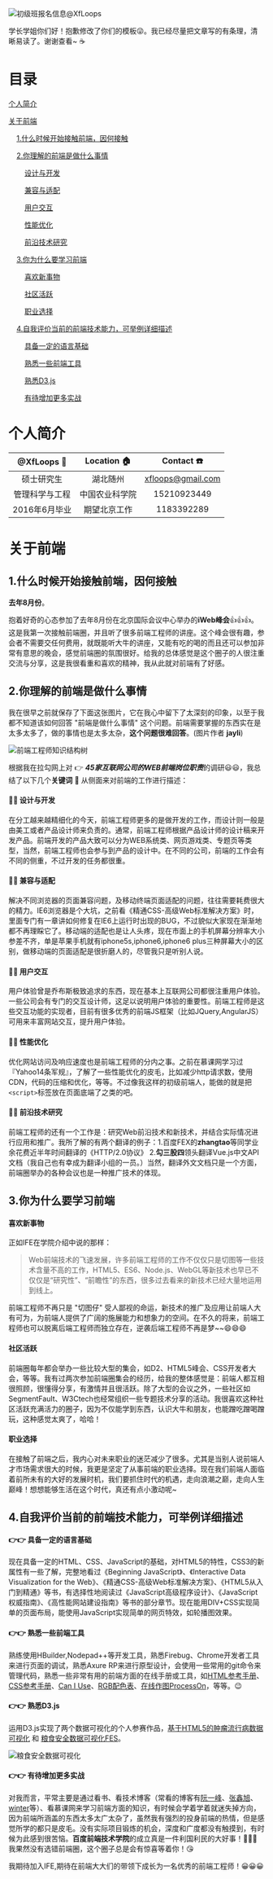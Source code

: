 ![初级班报名信息@XfLoops](https://github.com/XfLoops/old-issues/blob/master/assets/junior.jpg?raw=true)

学长学姐你们好！抱歉修改了你们的模板:stuck_out_tongue_winking_eye:。我已经尽量把文章写的有条理，清晰易读了。谢谢查看~ :coffee:

目录
====
[个人简介](#个人简介)

[关于前端](#关于前端)

&nbsp;&nbsp;&nbsp;&nbsp;[1.什么时候开始接触前端，因何接触](#1.什么时候开始接触前端，因何接触)

&nbsp;&nbsp;&nbsp;&nbsp;[2.你理解的前端是做什么事情](#2.你理解的前端是做什么事情)

&nbsp;&nbsp;&nbsp;&nbsp;&nbsp;&nbsp;&nbsp;&nbsp;[设计与开发](#设计与开发)

&nbsp;&nbsp;&nbsp;&nbsp;&nbsp;&nbsp;&nbsp;&nbsp;[兼容与适配](#兼容与适配)

&nbsp;&nbsp;&nbsp;&nbsp;&nbsp;&nbsp;&nbsp;&nbsp;[用户交互](#用户交互)

&nbsp;&nbsp;&nbsp;&nbsp;&nbsp;&nbsp;&nbsp;&nbsp;[性能优化](#性能优化)

&nbsp;&nbsp;&nbsp;&nbsp;&nbsp;&nbsp;&nbsp;&nbsp;[前沿技术研究](#前沿技术研究)

&nbsp;&nbsp;&nbsp;&nbsp;[3.你为什么要学习前端](#3.你为什么要学习前端)

&nbsp;&nbsp;&nbsp;&nbsp;&nbsp;&nbsp;&nbsp;&nbsp;[喜欢新事物](#喜欢新事物)

&nbsp;&nbsp;&nbsp;&nbsp;&nbsp;&nbsp;&nbsp;&nbsp;[社区活跃](#社区活跃)

&nbsp;&nbsp;&nbsp;&nbsp;&nbsp;&nbsp;&nbsp;&nbsp;[职业选择](#职业选择)

&nbsp;&nbsp;&nbsp;&nbsp;[4.自我评价当前的前端技术能力，可举例详细描述](#4.自我评价当前的前端技术能力，可举例详细描述)

&nbsp;&nbsp;&nbsp;&nbsp;&nbsp;&nbsp;&nbsp;&nbsp;[具备一定的语言基础](#具备一定的语言基础)

&nbsp;&nbsp;&nbsp;&nbsp;&nbsp;&nbsp;&nbsp;&nbsp;[熟悉一些前端工具](#熟悉一些前端工具)

&nbsp;&nbsp;&nbsp;&nbsp;&nbsp;&nbsp;&nbsp;&nbsp;[熟悉D3.js](#熟悉D3.js)

&nbsp;&nbsp;&nbsp;&nbsp;&nbsp;&nbsp;&nbsp;&nbsp;[有待增加更多实战](#有待增加更多实战)

# 个人简介
|@XfLoops :boy:|Location :house:|Contact :phone:|
|:------:|:----:|:----:|
|硕士研究生|湖北随州|xfloops@gmail.com|
|管理科学与工程|中国农业科学院|15210923449|
|2016年6月毕业|期望北京工作|1183392289|

# 关于前端

## 1.什么时候开始接触前端，因何接触

**去年8月份**。

抱着好奇的心态参加了去年8月份在北京国际会议中心举办的**iWeb峰会**:thumbsup::thumbsup::thumbsup:。这是我第一次接触前端圈，并且听了很多前端工程师的讲座。这个峰会很有趣，参会者不需要交任何费用，就既能听大牛的讲座，又能有吃的喝的而且还可以参加非常有意思的晚会，感觉前端圈的氛围很好。给我的总体感觉是这个圈子的人很注重交流与分享，这是我很看重和喜欢的精神，我从此就对前端有了好感。

## 2.你理解的前端是做什么事情

我在很早之前就保存了下面这张图片，它在我心中留下了太深刻的印象，以至于我都不知道该如何回答
"前端是做什么事情" 这个问题。前端需要掌握的东西实在是太多太多了，做的事情也是太多太杂，**这个问题很难回答**。(图片作者 **jayli**)

![前端工程师知识结构树](https://camo.githubusercontent.com/6797bdc1a11d35369611c817bbd5dae9a162d775/68747470733a2f2f7261772e6769746875622e636f6d2f4a61636b736f6e5469616e2f666b732f6d61737465722f666967757265732f666b732e6a7067)

根据我在拉勾网上对 :point_right: ***45家互联网公司的WEB前端岗位职责***的调研:smiley::smiley:，我总结了以下几个**关键词** :eyes: 从侧面来对前端的工作进行描述：

#### :punch::punch: 设计与开发

在分工越来越精细化的今天，前端工程师更多的是做开发的工作，而设计则一般是由美工或者产品设计师来负责的。通常，前端工程师根据产品设计师的设计稿来开发产品。前端开发的产品大致可以分为WEB系统类、网页游戏类、专题页等类型，当然，前端工程师也会参与到产品的设计中。在不同的公司，前端的工作会有不同的侧重，不过开发的任务都很重。

#### :punch::punch: 兼容与适配

解决不同浏览器的页面兼容问题，及移动终端页面适配的问题，往往需要耗费很大的精力。IE6浏览器是个大坑，之前看《精通CSS-高级Web标准解决方案》时，里面专门有一章讲如何修复在IE6上运行时出现的BUG，不过貌似大家现在渐渐地都不再理睬它了。移动端的适配也是让人头疼，现在市面上的手机屏幕分辨率大小参差不齐，单是苹果手机就有iphone5s,iphone6,iphone6 plus三种屏幕大小的区别，做移动端的页面适配是很折磨人的，尽管我只是听别人说。

#### :punch::punch: 用户交互

用户体验曾是乔布斯极致追求的东西，现在基本上互联网公司都很注重用户体验。一些公司会有专门的交互设计师，这足以说明用户体验的重要性。前端工程师是这些交互功能的实现者，目前有很多优秀的前端JS框架（比如JQuery,AngularJS）可用来丰富网站交互，提升用户体验。

#### :punch::punch: 性能优化

优化网站访问及响应速度也是前端工程师的分内之事。之前在慕课网学习过『Yahoo14条军规』，了解了一些性能优化的皮毛，比如减少http请求数，使用CDN，代码的压缩和优化，等等。不过像我这样的初级前端人，能做的就是把`<script>`标签放在页面底端了之类的吧。

#### :punch::punch: 前沿技术研究

前端工程师的还有一个工作是：研究Web前沿技术和新技术，并结合实际情况进行应用和推广。我所了解的有两个翻译的例子：1.百度FEX的**zhangtao**等同学业余花费近半年时间翻译的《HTTP/2.0协议》 2.**勾三股四**领头翻译Vue.js中文API文档（我自己也有幸成为翻译小组的一员。）当然，翻译外文文档只是一个方面，前端圈举办的各种会议也是一种推广技术的体现。

## 3.你为什么要学习前端

#### 喜欢新事物

正如IFE在学院介绍中说的那样：
> Web前端技术的飞速发展，许多前端工程师的工作不仅仅只是切图等一些技术含量不高的工作，HTML5、ES6、Node.js、WebGL等新技术也早已不仅仅是“研究性”、“前瞻性”的东西，很多过去看来的新技术已经大量地运用到线上。

前端工程师不再只是 "切图仔" 受人鄙视的命运，新技术的推广及应用让前端人大有可为，为前端人提供了广阔的施展能力和想象力的空间。在不久的将来，前端工程师也可以脱离后端工程师而独立存在，逆袭后端工程师不再是梦~~:smile::smile::smile:

#### 社区活跃

前端圈每年都会举办一些比较大型的集会，如D2、HTML5峰会、CSS开发者大会，等等。我有过两次参加前端圈集会的经历，给我的整体感觉是：前端人都互相很照顾，很懂得分享，有激情并且很活跃。除了大型的会议之外，一些社区如SegmentFault、W3Ctech也经常组织一些专题技术分享的活动。我很喜欢这种社区活跃充满活力的圈子，因为不仅能学到东西，认识大牛和朋友，也能蹭吃蹭喝蹭玩，这种感觉太爽了，哈哈！

#### 职业选择

在接触了前端之后，我内心对未来职业的迷茫减少了很多。尤其是当别人说前端人才市场需求很大的时候，我更是坚定了从事前端的职业选择。现在我们前端人面临着前所未有的大好的发展时机，我们要抓住时代的机遇，走向浪潮之巅，走向人生巅峰！想想能够生活在这个时代，真还有点小激动呢~

## 4.自我评价当前的前端技术能力，可举例详细描述

#### :point_right::point_right: 具备一定的语言基础

现在具备一定的HTML、CSS、JavaScript的基础，对HTML5的特性，CSS3的新属性有一些了解，完整地看过《Beginning JavaScript》、《Interactive Data Visualization for the Web》、《精通CSS-高级Web标准解决方案》、《HTML5从入门到精通》等书，有选择性地阅读过《JavaScript高级程序设计》、《JavaScript权威指南》、《高性能网站建设指南》等书的部分章节。现在能用DIV+CSS实现简单的页面布局，能使用JavaScript实现简单的网页特效，如轮播图效果。

#### :point_right::point_right: 熟悉一些前端工具

熟练使用HBuilder,Nodepad++等开发工具，熟悉Firebug、Chrome开发者工具来进行页面的调试，熟悉Axure RP来进行原型设计，会使用一些常用的git命令来管理代码，熟悉一些非常有用的前端方面的在线手册或工具，如[HTML参考手册](http://www.w3school.com.cn/tags/)、[CSS参考手册](http://www.css88.com/book/css/)、[Can I Use](http://caniuse.com/#tables)、[RGB配色表](http://www.wahart.com.hk/rgb.htm)、[在线作图ProcessOn](https://www.processon.com/network)，等等。:wink:

#### :point_right::point_right: 熟悉D3.js

运用D3.js实现了两个数据可视化的个人参赛作品，[基于HTML5的肿瘤流行病数据可视化](http://xflcoder.cn/chart/) 和 [粮食安全数据可视化FES](http://xflcoder.cn/demo/)。

![粮食安全数据可视化](https://github.com/XfLoops/old-issues/blob/master/assets/FSE.png?raw=true)

#### :point_right::point_right: 有待增加更多实战

对我而言，平常主要是通过看书、看技术博客（常看的博客有[阮一峰](http://www.ruanyifeng.com/home.html)、[张鑫旭](http://www.zhangxinxu.com/php/)、[winter](http://www.cnblogs.com/winter-cn/)等）、看慕课网来学习前端方面的知识，有时候会学着学着就迷失掉方向，因为前端所涵盖的东西太多太广太杂了，虽然我有强烈的投身前端的热情，但是感觉所学的都只是皮毛。没有实际项目锻炼的机会，深度和广度都没有触摸到，有时候为此感到很苦恼。**百度前端技术学院**的成立真是一件利国利民的大好事！:clap::clap::clap: 我果然没有选错前端圈，这个圈子总是会有惊喜等着你！:kissing_heart:

 我期待加入IFE,期待在前端大大们的带领下成长为一名优秀的前端工程师！:grinning::grinning::grinning:
